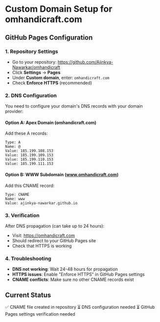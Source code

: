 # Custom Domain Setup for omhandicraft.com

## GitHub Pages Configuration

### 1. Repository Settings
- Go to your repository: https://github.com/Ajinkya-Nawarkar/omhandicraft
- Click **Settings** → **Pages**
- Under **Custom domain**, enter: `omhandicraft.com`
- Check **Enforce HTTPS** (recommended)

### 2. DNS Configuration
You need to configure your domain's DNS records with your domain provider:

#### Option A: Apex Domain (omhandicraft.com)
Add these A records:
```
Type: A
Name: @
Value: 185.199.108.153
Value: 185.199.109.153
Value: 185.199.110.153
Value: 185.199.111.153
```

#### Option B: WWW Subdomain (www.omhandicraft.com)
Add this CNAME record:
```
Type: CNAME
Name: www
Value: ajinkya-nawarkar.github.io
```

### 3. Verification
After DNS propagation (can take up to 24 hours):
- Visit: https://omhandicraft.com
- Should redirect to your GitHub Pages site
- Check that HTTPS is working

### 4. Troubleshooting
- **DNS not working**: Wait 24-48 hours for propagation
- **HTTPS issues**: Enable "Enforce HTTPS" in GitHub Pages settings
- **CNAME conflicts**: Make sure no other CNAME records exist

## Current Status
✅ CNAME file created in repository
⏳ DNS configuration needed
⏳ GitHub Pages settings verification needed

